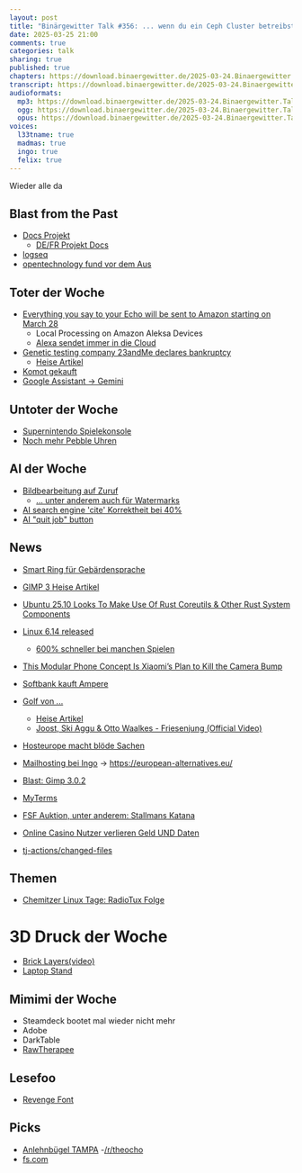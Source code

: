```yaml
---
layout: post
title: "Binärgewitter Talk #356: ... wenn du ein Ceph Cluster betreibst"
date: 2025-03-25 21:00
comments: true
categories: talk
sharing: true
published: true
chapters: https://download.binaergewitter.de/2025-03-24.Binaergewitter.Talk.356.chapters.txt
transcript: https://download.binaergewitter.de/2025-03-24.Binaergewitter.Talk.356-speech.json
audioformats:
  mp3: https://download.binaergewitter.de/2025-03-24.Binaergewitter.Talk.356.mp3
  ogg: https://download.binaergewitter.de/2025-03-24.Binaergewitter.Talk.356.ogg
  opus: https://download.binaergewitter.de/2025-03-24.Binaergewitter.Talk.356.opus
voices:
  l33tname: true
  madmas: true
  ingo: true
  felix: true
---
```

Wieder alle da 

## Blast from the Past
- [Docs Projekt](https://www.heise.de/news/Kollaborationstool-Docs-Regierungsprojekt-entwickelt-freie-Notion-Alternative-10326518.html )
  - [DE/FR Projekt Docs]( https://github.com/suitenumerique/docs )
- [logseq](https://logseq.com/ )
- [opentechnology fund vor dem Aus](https://netzpolitik.org/2025/projekte-fuer-internetfreiheit-open-technology-fund-steht-vor-dem-aus/ )

## Toter der Woche

- [ Everything you say to your Echo will be sent to Amazon starting on March 28]( https://arstechnica.com/gadgets/2025/03/everything-you-say-to-your-echo-will-be-sent-to-amazon-starting-on-march-28/ )
  - Local Processing on Amazon Aleksa Devices
  - [Alexa sendet immer in die Cloud]( https://mastodon.social/@arstechnica/114162797633445947 )
- [Genetic testing company 23andMe declares bankruptcy]( https://arstechnica.com/science/2025/03/genetic-testing-company-23andme-declares-bankruptcy/ )
  * [Heise Artikel]( https://www.heise.de/news/23andme-beantragt-Insolvenzschutz-zielt-auf-Verkauf-Hinweis-auf-Datenloeschung-10325684.html )
- [Komot gekauft]( https://www.rbb24.de/wirtschaft/beitrag/2025/03/routen-app-und-potsdamer-firma-komoot-verkauft.html )
- [Google Assistant -> Gemini]( https://arstechnica.com/google/2025/03/why-wait-google-is-already-dismantling-assistant-as-it-switches-to-gemini/ )

## Untoter der Woche

- [Supernintendo Spielekonsole]( https://www.gamesradar.com/games/super-nintendo-consoles-have-been-quietly-overclocking-themselves-for-35-years-but-it-took-until-2025-for-the-snes-fandom-to-notice/ )
- [Noch mehr Pebble Uhren]( https://store.repebble.com/ )

## AI der Woche

- [Bildbearbeitung auf Zuruf]( https://arstechnica.com/ai/2025/03/farewell-photoshop-googles-new-ai-lets-you-edit-images-by-asking/ )
  - [... unter anderem auch für Watermarks]( https://tarnkappe.info/artikel/kuenstliche-intelligenz/googles-ki-entfernt-wasserzeichen-ein-tool-fuer-kreative-oder-bilderdiebe-311925.html )
- [AI search engine 'cite' Korrektheit bei 40%]( https://arstechnica.com/ai/2025/03/ai-search-engines-give-incorrect-answers-at-an-alarming-60-rate-study-says/ )
- [AI "quit job" button]( https://arstechnica.com/ai/2025/03/anthropics-ceo-wonders-if-future-ai-should-have-option-to-quit-unpleasant-tasks/ )

## News

- [Smart Ring für Gebärdensprache]( https://www.heise.de/news/KI-Ring-uebersetzt-Gebaerdensprache-in-Echtzeit-10320209.html )
- [GIMP 3 Heise Artikel](https://www.heise.de/news/GIMP-3-0-Grosses-Update-nach-sieben-Jahren-fertig-10317701.html )
- [Ubuntu 25.10 Looks To Make Use Of Rust Coreutils & Other Rust System Components]( https://www.phoronix.com/news/Ubuntu-25.10-Rust-Coreutils )
- [Linux 6.14 released](https://9to5linux.com/linux-kernel-6-14-officially-released-this-is-whats-new )
   - [600% schneller bei manchen Spielen](https://www.gamingonlinux.com/2025/01/ntsync-driver-for-improving-windows-games-on-linux-with-wine-proton-should-finally-land-in-linux-kernel-614/ )
- [This Modular Phone Concept Is Xiaomi’s Plan to Kill the Camera Bump]( https://www.wired.com/story/xiaomi-modular-optical-system-mwc-2025/ )
- [Softbank kauft Ampere](https://www.phoronix.com/news/SoftBank-Acquiring-Ampere)
- [Golf von ...]( 
https://www.rbb24.de/panorama/beitrag/2025/03/berlin-brandenburg-gewaesser-seen-golf-von-bezeichnung-karten-google-maps.html )
  - [Heise Artikel]( https://www.heise.de/news/Deutsche-Gewaesser-werden-mit-Golf-von-benannt-10326336.html )
  - [Joost, Ski Aggu & Otto Waalkes - Friesenjung (Official Video)]( https://www.youtube.com/watch?v=LMzAssOr2zE )

- [Hosteurope macht blöde Sachen]( https://www.heise.de/news/Host-Europe-bittet-zur-Kasse-Mailmigration-ab-Mai-10326806.html )
- [Mailhosting bei Ingo]( https://www.jit-creatives.de/mail/ )
-> https://european-alternatives.eu/
- [Blast: Gimp 3.0.2](https://www.gimp.org/news/2025/03/23/gimp-3-0-2-released/ )
- [MyTerms]( https://arstechnica.com/gadgets/2025/03/doc-searls-myterms-aims-to-offer-user-first-privacy-contracts-for-the-web/ )
- [FSF Auktion, unter anderem: Stallmans Katana]( https://static.fsf.org/nosvn/fsf40/auction/FSF-live-auction-booklet.pdf )
- [Online Casino Nutzer verlieren Geld UND Daten]( https://chaos.social/@Lilith/114161948066982484 )
- [tj-actions/changed-files]( https://www.stepsecurity.io/blog/harden-runner-detection-tj-actions-changed-files-action-is-compromised )


## Themen

- [Chemitzer Linux Tage: RadioTux Folge]( https://radiotux.de/index.php?/archives/8105-RadioTux-Sendung-Maerz-2025.html )


# 3D Druck der Woche
- [Brick Layers(video)]( https://www.youtube.com/watch?v=qqJOa46OTTs )
- [Laptop Stand]( https://www.printables.com/model/649232-laptop-stand-with-tray-and-cable-holder )

## Mimimi der Woche
- Steamdeck bootet mal wieder nicht mehr
- Adobe
 - DarkTable
 - [RawTherapee]( https://rawtherapee.com/ )

## Lesefoo
- [Revenge Font]( https://revengefont.com/ )

## Picks
- [Anlehnbügel TAMPA]( https://www.ziegler-metall.de/anlehnbuegel-tampa )
-[/r/theocho]( https://www.reddit.com/r/theocho/comments/1jbuusd/4_year_old_kids_push_bike_balance_bike_race_in/ )
- [fs.com](https://fs.com)
